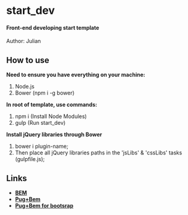 # start_dev
#### Front-end developing start template

Author: Julian

## How to use

**Need to ensure you have everything on your machine:**
1. Node.js
2. Bower (npm i -g bower)

**In root of template, use commands:**
1. npm i (Install Node Modules)
2. gulp (Run start_dev)

**Install jQuery libraries through Bower**
1. bower i plugin-name;
2. Then place all jQuery libraries paths in the 'jsLibs' & 'cssLibs' tasks (gulpfile.js);

## Links
- **[BEM](https://en.bem.info/methodology/quick-start/)**
- **[Pug+Bem](https://github.com/legostaev-vadim/gulp-pugbem)**
- **[Pug+Bem for bootsrap](https://github.com/legostaev-vadim/gulp-pugbem/issues/1)**

